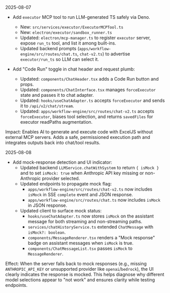 2025-08-07

- Add `executor` MCP tool to run LLM-generated TS safely via Deno.
  - New: `src/services/executor/ExecutorMCPTool.ts`
  - New: `electron/executor/sandbox_runner.ts`
  - Updated: `electron/mcp-manager.ts` to register `executor` server, expose `run_ts` tool, and list it among built-ins.
  - Updated backend prompts (`apps/workflow-engine/src/routes/chat.ts`, `chat-v2.ts`) to advertise `executor/run_ts` so LLM can select it.

- Add "Code Run" toggle in chat header and request plumb:
  - Updated: `components/ChatHeader.tsx` adds a Code Run button and props.
  - Updated: `components/ChatInterface.tsx` manages `forceExecutor` state and passes it to chat adapter.
  - Updated: `hooks/useChatAdapter.ts` accepts `forceExecutor` and sends it to `/api/v2/chat/stream`.
  - Updated: `apps/workflow-engine/src/routes/chat-v2.ts` accepts `forceExecutor`, biases tool selection, and returns `savedFiles` for executor readPaths augmentation.

Impact: Enables AI to generate and execute code with ExcelJS without external MCP servers. Adds a safe, permissioned execution path and integrates outputs back into chat/tool results.

2025-08-08

- Add mock-response detection and UI indicator:
  - Updated backend `LLMService.chatWithSystem` to return `{ isMock }` and to set `isMock: true` when Anthropic API key missing or non-Anthropic provider selected.
  - Updated endpoints to propagate mock flag:
    - `apps/workflow-engine/src/routes/chat-v2.ts` now includes `isMock` in SSE `complete` event and JSON response.
    - `apps/workflow-engine/src/routes/chat.ts` now includes `isMock` in JSON response.
  - Updated client to surface mock status:
    - `hooks/useChatAdapter.ts` now stores `isMock` on the assistant message for both streaming and non-streaming paths.
    - `services/chatHistoryService.ts` extended `ChatMessage` with `isMock?: boolean`.
    - `components/MessageRenderer.tsx` renders a "Mock response" badge on assistant messages when `isMock` is true.
    - `components/ChatMessageList.tsx` passes `isMock` to `MessageRenderer`.

Effect: When the server falls back to mock responses (e.g., missing `ANTHROPIC_API_KEY` or unsupported provider like `openai`/`bedrock`), the UI clearly indicates the response is mocked. This helps diagnose why different model selections appear to "not work" and ensures clarity while testing endpoints.
